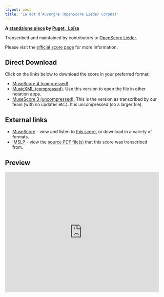 ```yaml
---
layout: post
title: 'La dot d’Auvergne (OpenScore Lieder Corpus)'
---
```


__A [standalone piece](https://fourscoreandmore.org/OpenScore/Puget%2C_Lo%C3%AFsa/_/) by [Puget,_Loïsa](https://fourscoreandmore.org/OpenScore/Puget%2C_Lo%C3%AFsa)__

Transcribed and maintained by contributors to [OpenScore Lieder].

Please visit the [official score page] for more information.

[official score page]: https://musescore.com/openscore-lieder-corpus/scores/6667483
[OpenScore Lieder]: https://musescore.com/openscore-lieder-corpus

## Direct Download

Click on the links below to download the score in your preferred format:
- [MuseScore 4 (compressed)](https://fourscoreandmore.org/OpenScore/Puget%2C_Lo%C3%AFsa/_/La_dot_d%E2%80%99Auvergne.mscz).
- [MusicXML (compressed)](https://fourscoreandmore.org/OpenScore/Puget%2C_Lo%C3%AFsa/_/La_dot_d%E2%80%99Auvergne.mxl). Use this version to open the file in other notation apps.
- [MuseScore 3 (uncompressed)](https://raw.githubusercontent.com/OpenScore/Lieder/refs/heads/main/scores/Puget%2C_Lo%C3%AFsa/_/La_dot_d%E2%80%99Auvergne/lc6667483.mscx). This is the version as transcribed by our team (with no updates etc.). It is uncompressed (so a larger file).

## External links

- [MuseScore] - view and listen to [this score][MuseScore], or download in a variety of formats.
- [IMSLP] - view the [source PDF file(s)][IMSLP] that this score was transcribed from.

[MuseScore]: https://musescore.com/score/6667483
[IMSLP]: https://imslp.org/wiki/Special:ReverseLookup/513422

## Preview

<iframe width="100%" height="394" src="https://musescore.com/openscore-lieder-corpus/scores/6667483/embed" frameborder="0" allowfullscreen allow="autoplay; fullscreen"></iframe>
